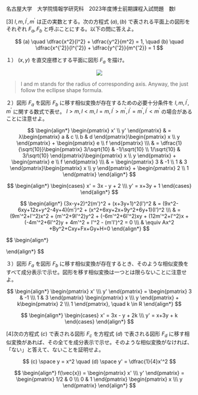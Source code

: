 名古屋大学　大学院情報学研究科　2023年度博士前期課程入試問題　数I

\[3] $l,m,l^{'},m^{'}$ は正の実数とする。次の方程式 $(a), (b)$ で表される平面上の図形をそれぞれ $F_a, F_b$ と呼ぶことにする。以下の問に答えよ。

$$
  (a) \quad \dfrac{x^2}{l^2} + \dfrac{y^2}{m^2} = 1, \quad (b) \quad \dfrac{x^{'2}}{l^{'2}} + \dfrac{y^{'2}}{m^{'2}} = 1
$$

１） $(x,y)$ を直交座標とする平面に図形 $F_a$ を描け。 

<p align="center">
    <img src="https://gcdnb.pbrd.co/images/FodkXBGAQtXz.png?o=1"/>
</p>

> l and m stands for the radius of corresponding axis. Anyway, the just follow the ecllipse shape formula.

２）図形 $F_a$ を図形 $F_b$ に移す相似変換が存在するための必要十分条件を $l,m,l^{'},m^{'}$ に関する数式で表せ。 $l > m, l < m, l = m, l^{'} > m^{'}, l^{'} = m^{'},  l^{'} < m^{'}$ の場合があることに注意せよ。

$$
  \begin{align*}
    \begin{pmatrix} x' \\ y' \end{pmatrix} & = λ\begin{pmatrix} a & c \\ b & d \end{pmatrix}\begin{pmatrix} x \\ y \end{pmatrix} + \begin{pmatrix} e \\ f \end{pmatrix} \\\ & = \dfrac{1}{\sqrt{10}}\begin{pmatrix} 3/\sqrt{10} & -1/\sqrt{10} \\ 1/\sqrt{10} & 3/\sqrt{10} \end{pmatrix}\begin{pmatrix} x \\ y \end{pmatrix} + \begin{pmatrix} e \\ f \end{pmatrix} \\\ & = \begin{pmatrix} 3 & -1 \\ 1 & 3 \end{pmatrix}\begin{pmatrix} x \\ y \end{pmatrix} + \begin{pmatrix} 2 \\ 1 \end{pmatrix}
  \end{align*}
$$

$$
  \begin{align*}
    \begin{cases} x' = 3x - y + 2 \\\ y' = x+3y + 1 \end{cases}
  \end{align*}
$$

$$
  \begin{align*}
    (3x-y+2)^2(m')^2 + (x+3y+1)^2(l')^2 & = (9x^2-6xy+12x+y^2-4y+4)(m')^2 + (x^2+6xy+2x+9y^2+6y+1)(l')^2 \\\
    & = (9m'^2+l'^2)x^2 + (m'^2+9l'^2)y^2 + (-6m'^2+6l'^2)xy + (12m'^2+l'^2)x + (-4m'^2+6l'^2)y + 4m'^2 + l'^2 - (m'l')^2 = 0 \\\
    & \equiv Ax^2 +By^2+Cxy+Fx+Gy+H=0 
  \end{align*}
$$

$$
  \begin{align*}
    
  \end{align*}
$$

３）図形 $F_a$ を図形 $F_b$ に移す相似変換が存在するとき、そのような相似変換をすべて成分表示で示せ。図形を移す相似変換は一つとは限らないことに注意せよ。

$$
    \begin{align*}
      \begin{pmatrix} x' \\\ y' \end{pmatrix} =   \begin{pmatrix} 3 & -1 \\\ 1 & 3 \end{pmatrix}  \begin{pmatrix} x \\\ y \end{pmatrix} +  k\begin{pmatrix} 2 \\\ 1 \end{pmatrix}, \quad k \in R
    \end{align*}
$$

$$
  \begin{align*}
    \begin{cases} x' = 3x - y + 2k \\\ y' = x+3y + k \end{cases}
  \end{align*}
$$

\[4]次の方程式 $(c)$ で表される図形 $F_c$ を方程式 $(d)$ で表される図形 $F_d$ に移す相似変換があれば、その全てを成分表示で示せ。そのような相似変換がなければ、「ない」と答えて、ないことを証明せよ。

$$
  (c) \space y = x^2 \quad (d) \space y' = \dfrac{1}{4}x'^2
$$

$$
  \begin{align*}
    f(\vec{x}) =  \begin{pmatrix}  x' \\\ y' \end{pmatrix} = \begin{pmatrix} 1/2 & 0 \\\ 0 & 1 \end{pmatrix}  \begin{pmatrix}  x \\\ y \end{pmatrix}
  \end{align*}
$$